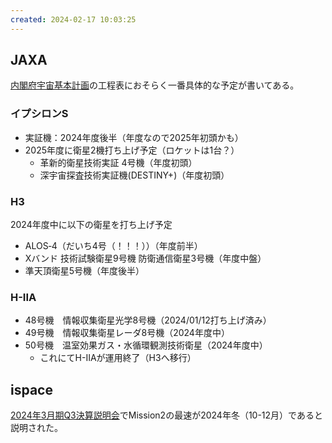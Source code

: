 ```yaml
---
created: 2024-02-17 10:03:25
---
```


## JAXA

[内閣府宇宙基本計画](https://www8.cao.go.jp/space/plan/keikaku.html)の工程表におそらく一番具体的な予定が書いてある。

### イプシロンS

- 実証機：2024年度後半（年度なので2025年初頭かも）
- 2025年度に衛星2機打ち上げ予定（ロケットは1台？）
	- ⾰新的衛星技術実証 4号機（年度初頭）
	- 深宇宙探査技術実証機(DESTINY+)（年度初頭）

### H3

2024年度中に以下の衛星を打ち上げ予定

- ALOS‐4（だいち4号（！！！））（年度前半）
- Xバンド 技術試験衛星9号機 防衛通信衛星3号機（年度中盤）
- 準天頂衛星5号機（年度後半）

### H-IIA

- 48号機　情報収集衛星光学8号機（2024/01/12打ち上げ済み）
- 49号機　情報収集衛星レーダ8号機（2024年度中）
- 50号機　温室効果ガス・⽔循環観測技術衛星（2024年度中）
	- これにてH-IIAが運用終了（H3へ移行）

## ispace

[2024年3月期Q3決算説明会](https://youtu.be/LemTghDhmcw?si=rdrr55AN-9fTewHI&t=613)でMission2の最速が2024年冬（10-12月）であると説明された。
